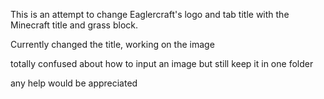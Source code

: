 This is an attempt to change Eaglercraft's logo and tab title with the Minecraft title and grass block. 

Currently changed the title, working on the image 

totally confused about how to input an image but still keep it in one folder 

any help would be appreciated
